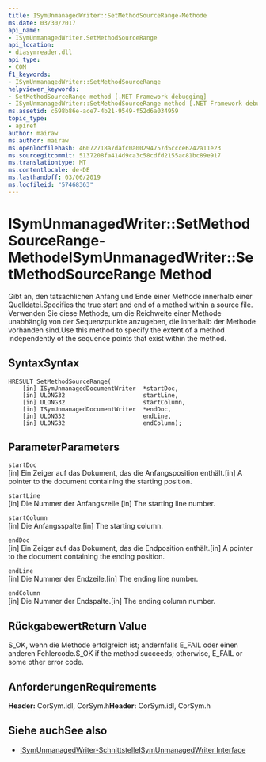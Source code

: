```yaml
---
title: ISymUnmanagedWriter::SetMethodSourceRange-Methode
ms.date: 03/30/2017
api_name:
- ISymUnmanagedWriter.SetMethodSourceRange
api_location:
- diasymreader.dll
api_type:
- COM
f1_keywords:
- ISymUnmanagedWriter::SetMethodSourceRange
helpviewer_keywords:
- SetMethodSourceRange method [.NET Framework debugging]
- ISymUnmanagedWriter::SetMethodSourceRange method [.NET Framework debugging]
ms.assetid: c698b86e-ace7-4b21-9549-f52d6a034959
topic_type:
- apiref
author: mairaw
ms.author: mairaw
ms.openlocfilehash: 46072718a7dafc0a00294757d5ccce6242a11e23
ms.sourcegitcommit: 5137208fa414d9ca3c58cdfd2155ac81bc89e917
ms.translationtype: MT
ms.contentlocale: de-DE
ms.lasthandoff: 03/06/2019
ms.locfileid: "57468363"
---
```

# <a name="isymunmanagedwritersetmethodsourcerange-method"></a><span data-ttu-id="db03c-102">ISymUnmanagedWriter::SetMethodSourceRange-Methode</span><span class="sxs-lookup"><span data-stu-id="db03c-102">ISymUnmanagedWriter::SetMethodSourceRange Method</span></span>
<span data-ttu-id="db03c-103">Gibt an, den tatsächlichen Anfang und Ende einer Methode innerhalb einer Quelldatei.</span><span class="sxs-lookup"><span data-stu-id="db03c-103">Specifies the true start and end of a method within a source file.</span></span> <span data-ttu-id="db03c-104">Verwenden Sie diese Methode, um die Reichweite einer Methode unabhängig von der Sequenzpunkte anzugeben, die innerhalb der Methode vorhanden sind.</span><span class="sxs-lookup"><span data-stu-id="db03c-104">Use this method to specify the extent of a method independently of the sequence points that exist within the method.</span></span>  
  
## <a name="syntax"></a><span data-ttu-id="db03c-105">Syntax</span><span class="sxs-lookup"><span data-stu-id="db03c-105">Syntax</span></span>  
  
```  
HRESULT SetMethodSourceRange(  
    [in] ISymUnmanagedDocumentWriter  *startDoc,  
    [in] ULONG32                      startLine,  
    [in] ULONG32                      startColumn,  
    [in] ISymUnmanagedDocumentWriter  *endDoc,  
    [in] ULONG32                      endLine,  
    [in] ULONG32                      endColumn);  
```  
  
## <a name="parameters"></a><span data-ttu-id="db03c-106">Parameter</span><span class="sxs-lookup"><span data-stu-id="db03c-106">Parameters</span></span>  
 `startDoc`  
 <span data-ttu-id="db03c-107">[in] Ein Zeiger auf das Dokument, das die Anfangsposition enthält.</span><span class="sxs-lookup"><span data-stu-id="db03c-107">[in] A pointer to the document containing the starting position.</span></span>  
  
 `startLine`  
 <span data-ttu-id="db03c-108">[in] Die Nummer der Anfangszeile.</span><span class="sxs-lookup"><span data-stu-id="db03c-108">[in] The starting line number.</span></span>  
  
 `startColumn`  
 <span data-ttu-id="db03c-109">[in] Die Anfangsspalte.</span><span class="sxs-lookup"><span data-stu-id="db03c-109">[in] The starting column.</span></span>  
  
 `endDoc`  
 <span data-ttu-id="db03c-110">[in] Ein Zeiger auf das Dokument, das die Endposition enthält.</span><span class="sxs-lookup"><span data-stu-id="db03c-110">[in] A pointer to the document containing the ending position.</span></span>  
  
 `endLine`  
 <span data-ttu-id="db03c-111">[in] Die Nummer der Endzeile.</span><span class="sxs-lookup"><span data-stu-id="db03c-111">[in] The ending line number.</span></span>  
  
 `endColumn`  
 <span data-ttu-id="db03c-112">[in] Die Nummer der Endspalte.</span><span class="sxs-lookup"><span data-stu-id="db03c-112">[in] The ending column number.</span></span>  
  
## <a name="return-value"></a><span data-ttu-id="db03c-113">Rückgabewert</span><span class="sxs-lookup"><span data-stu-id="db03c-113">Return Value</span></span>  
 <span data-ttu-id="db03c-114">S_OK, wenn die Methode erfolgreich ist; andernfalls E_FAIL oder einen anderen Fehlercode.</span><span class="sxs-lookup"><span data-stu-id="db03c-114">S_OK if the method succeeds; otherwise, E_FAIL or some other error code.</span></span>  
  
## <a name="requirements"></a><span data-ttu-id="db03c-115">Anforderungen</span><span class="sxs-lookup"><span data-stu-id="db03c-115">Requirements</span></span>  
 <span data-ttu-id="db03c-116">**Header:** CorSym.idl, CorSym.h</span><span class="sxs-lookup"><span data-stu-id="db03c-116">**Header:** CorSym.idl, CorSym.h</span></span>  
  
## <a name="see-also"></a><span data-ttu-id="db03c-117">Siehe auch</span><span class="sxs-lookup"><span data-stu-id="db03c-117">See also</span></span>
- [<span data-ttu-id="db03c-118">ISymUnmanagedWriter-Schnittstelle</span><span class="sxs-lookup"><span data-stu-id="db03c-118">ISymUnmanagedWriter Interface</span></span>](../../../../docs/framework/unmanaged-api/diagnostics/isymunmanagedwriter-interface.md)
